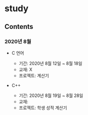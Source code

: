 # study
## Contents
### 2020년 8월
- C 언어
    + 기간: 2020년 8월 12일 ~ 8월 18일
    + 교재: X
    + 프로젝트: 계산기


- C++
    + 기간: 2020년 8월 19일 ~ 8월 28일
    + 교재: 
    + 프로젝트: 학생 성적 계산기


